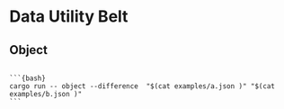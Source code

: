 # Data Utility Belt

## Object

````````

```{bash}
cargo run -- object --difference  "$(cat examples/a.json )" "$(cat examples/b.json )"
```
